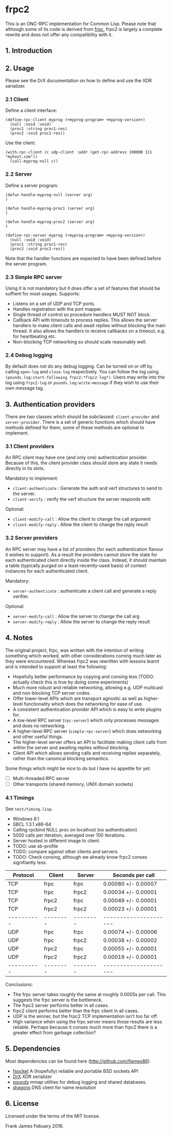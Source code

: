 # frpc2

This is an ONC-RPC implementation for Common Lisp. Please note that although
some of its code is derived from [frpc](https://github.com/fjames86/frpc), frpc2
is largely a complete rewrite and does not offer any compatibility with it.

## 1. Introduction


## 2. Usage
Please see the DrX documentation on how to define and use the XDR serializer.

### 2.1 Client
Define a client interface:
```
(define-rpc-client myprog (+myprog-program+ +myprog-version+)
  (null :void :void)
  (proc1 :string proc1-res)
  (proc2 :void proc2-res))
```

Use the client: 
```
(with-rpc-client (c udp-client :addr (get-rpc-address 100000 111 "myhost.com"))
  (call-myprog-null c))
```

### 2.2 Server
Define a server program:
```
(defun handle-myprog-null (server arg)
)

(defun handle-myprog-proc1 (server arg)
)

(defun handle-myprog-proc2 (server arg)
)

(define-rpc-server myprog (+myprog-program+ +myprog-version+)
  (null :void :void)
  (proc1 :string proc1-res)
  (proc2 :void proc2-res))
```
Note that the handler functions are expected to have been defined before the server program.

### 2.3 Simple RPC server
Using it is not mandatory but it does offer a set of features that should be suffient for most usages.
Supports:
 * Listens on a set of UDP and TCP ports.
 * Handles registration with the port mapper. 
 * Single thread of control so procedure handlers MUST NOT block.
 * Callback API with timeouts to process replies. This allows the server handlers to make client calls
 and await replies without blocking the main thread. It also allows the handlers to receive callbacks
 on a timeout, e.g. for heartbeating etc. 
 * Non-blocking TCP networking so should scale reasonably well. 
 
### 2.4 Debug logging
By default does not do any debug logging. Can be turned on or off by calling `open-log` and `close-log` respectively.
You can follow the log using `(pounds.log:start-following frpc2:*frpc2-log*)`. Users may write into the log
using `frpc2-log` or `pounds.log:write-message` if they wish to use their own message tag. 

## 3. Authentication providers
There are two classes which should be subclassed: `client-provider` and `server-provider`. There is a set of generic functions which should have methods
defined for them, some of these methods are optional to implement.

### 3.1 Client providers
An RPC client may have one (and only one) authentication provider. Because
of this, the client provider class should store any state it needs directly
in its slots.

Mandatory to implement: 
 * `client-authenticate` : Generate the auth and verf structures to send to the server.
 * `client-verify` : verify the verf structure the server responds with

Optional:
 * `client-modify-call` : Allow the client to change the call argument
 * `client-modify-reply` : Allow the client to change the reply result
 
### 3.2 Server providers
An RPC server may have a list of providers (for each authentication flavour
it wishes to support). As a result the providers cannot store the state for
each authenticated client directly inside the class. Indead, it should
maintain a table (typically purged on a least-recently-used basis) of
context instances for each authenticated client. 

Mandatory:
 * `server-authenticate` : authenticate a client call and generate a reply verifier.

Optional:
 * `server-modify-call` : Allow the server to change the call arg
 * `server-modify-reply` : Allow the server to change the reply result
 
## 4. Notes
The original project, frpc, was written with the intention of writing something
which worked, with other considerations coming much later as they were
encountered. Whereas frpc2 was rewritten with lessons learnt and is
intended to support at least the following:
 * Hopefully better performance by copying and consing less (TODO: actually check this is true by doing some experiments)
 * Much more robust and reliable networking, allowing e.g. UDP multicast and
 non-blocking TCP server codes.
 * Offer lower-level APIs which are transport agnostic as well as higher-level
 functionality which does the networking for ease of use.
 * A consistent authentication provider API which is easy to write plugins for.
 * A low-level RPC server (`rpc-server`) which only processes messages and does no networking.
 * A higher-level RPC server (`simple-rpc-server`) which does networking and other useful things. 
 * The higher-level server offers an API to facilitate making client calls
 from within the server and awaiting replies without blocking.
 * Client API which allows sending calls and receiving replies
 separately, rather than the canonical blocking semantics. 

Some things which might be nice to do but I have no appetite for yet:
 - [ ] Multi-threaded RPC server
 - [ ] Other transports (shared memory, UNIX domain sockets)

### 4.1 Timings
See `test/timing.lisp`.
 * Windows 8.1
 * SBCL 1.3.1 x86-64
 * Calling rpcbind NULL proc on localhost (no authentication)
 * 5000 calls per iteration, averaged over 100 iterations.
 * Server hosted in different image to client.
 * TODO: use sb-profile 
 * TODO: compare against other clients and servers.
 * TODO: Check consing, although we already know frpc2 conses signifiantly less.
 
| Protocol | Client | Server | Seconds per call    |
|----------|--------|--------|---------------------|
| TCP      | frpc   | frpc   | 0.00080 +/- 0.00007 |
| TCP      | frpc   | frpc2  | 0.00034 +/- 0.00001 |
| TCP      | frpc2  | frpc   | 0.00049 +/- 0.00001 |
| TCP      | frpc2  | frpc2  | 0.00023 +/- 0.00001 |
|----------|--------|--------|---------------------|
| UDP      | frpc   | frpc   | 0.00074 +/- 0.00006 |
| UDP      | frpc   | frpc2  | 0.00038 +/- 0.00002 |
| UDP      | frpc2  | frpc   | 0.00055 +/- 0.00001 |
| UDP      | frpc2  | frpc2  | 0.00019 +/- 0.00001 |
|----------|--------|--------|---------------------|

Conclusions:
 * The frpc server takes roughly the same at roughly 0.0005s per call. This suggests the frpc server is the bottleneck.
 * The frpc2 server performs better in all cases. 
 * frpc2 client performs better than the frpc client in all cases.
 * UDP is the winner, but the frpc2 TCP implementation isn't too far off.
 * High variance when using the frpc server means those results are less reliable. Perhaps because it conses much more than frpc2 there is a greater effect from garbage collection? 
 
 
## 5. Dependencies
Most dependencies can be found here (http://github.com/fjames86).
 * [fsocket](http://github.com/fjames86/fsocket) A (hopefully) reliable and portable BSD sockets API
 * [DrX](http://github.com/fjames86/drx) XDR serializer
 * [pounds](http://github.com/fjames86/pounds) mmap utilties for debug logging and shared databases.
 * [dragons](http://github.com/fjames86/dragons) DNS client for name resolution

## 6. License
Licensed under the terms of the MIT license.

Frank James
Febuary 2016.
